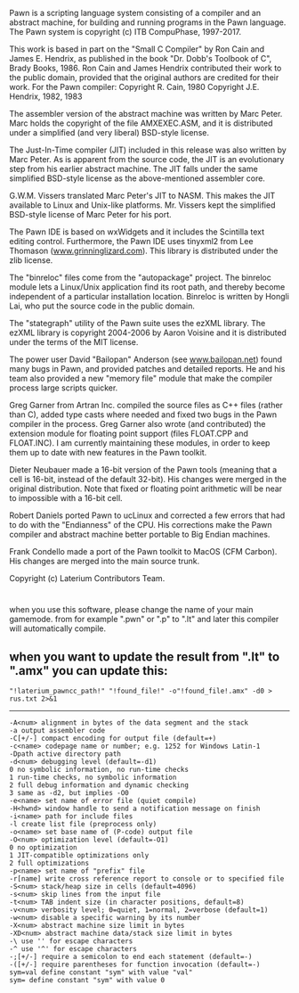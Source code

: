 Pawn is a scripting language system consisting of a compiler and an abstract
machine, for building and running programs in the Pawn language. The Pawn
system is copyright (c) ITB CompuPhase, 1997-2017.

This work is based in part on the "Small C Compiler" by Ron Cain and
James E. Hendrix, as published in the book "Dr. Dobb's Toolbook of C",
Brady Books, 1986. Ron Cain and James Hendrix contributed their work to the
public domain, provided that the original authors are credited for their work.
For the Pawn compiler:
    Copyright R. Cain, 1980
    Copyright J.E. Hendrix, 1982, 1983

The assembler version of the abstract machine was written by Marc Peter.
Marc holds the copyright of the file AMXEXEC.ASM, and it is distributed under
a simplified (and very liberal) BSD-style license.

The Just-In-Time compiler (JIT) included in this release was also written by
Marc Peter. As is apparent from the source code, the JIT is an evolutionary
step from his earlier abstract machine. The JIT falls under the same simplified
BSD-style license as the above-mentioned assembler core.

G.W.M. Vissers translated Marc Peter's JIT to NASM. This makes the JIT available
to Linux and Unix-like platforms. Mr. Vissers kept the simplified BSD-style
license of Marc Peter for his port.

The Pawn IDE is based on wxWidgets and it includes the Scintilla text editing
control. Furthermore, the Pawn IDE uses tinyxml2 from Lee Thomason
(www.grinninglizard.com). This library is distributed under the zlib license.

The "binreloc" files come from the "autopackage" project. The binreloc module
lets a Linux/Unix application find its root path, and thereby become independent
of a particular installation location. Binreloc is written by Hongli Lai, who
put the source code in the public domain.

The "stategraph" utility of the Pawn suite uses the ezXML library. The ezXML
library is copyright 2004-2006 by Aaron Voisine and it is distributed under the
terms of the MIT license.

The power user David "Bailopan" Anderson (see www.bailopan.net) found many bugs
in Pawn, and provided patches and detailed reports. He and his team also
provided a new "memory file" module that make the compiler process large scripts
quicker.

Greg Garner from Artran Inc. compiled the source files as C++ files (rather
than C), added type casts where needed and fixed two bugs in the Pawn compiler
in the process. Greg Garner also wrote (and contributed) the extension module
for floating point support (files FLOAT.CPP and FLOAT.INC). I am currently
maintaining these modules, in order to keep them up to date with new features
in the Pawn toolkit.

Dieter Neubauer made a 16-bit version of the Pawn tools (meaning that a cell
is 16-bit, instead of the default 32-bit). His changes were merged in the
original distribution. Note that fixed or floating point arithmetic will be
near to impossible with a 16-bit cell.

Robert Daniels ported Pawn to ucLinux and corrected a few errors that had to
do with the "Endianness" of the CPU. His corrections make the Pawn compiler
and abstract machine better portable to Big Endian machines.

Frank Condello made a port of the Pawn toolkit to MacOS (CFM Carbon). His
changes are merged into the main source trunk.

Copyright (c) Laterium Contributors Team.

#

when you use this software, please change the name of your main gamemode. from for example ".pwn" or ".p" to ".lt" and later this compiler will automatically compile.

when you want to update the result from ".lt" to ".amx" you can update this:
-------------------------------------------------------------------------------
```
"!laterium_pawncc_path!" "!found_file!" -o"!found_file!.amx" -d0 > rus.txt 2>&1
```
-------------------------------------------------------------------------------
```
-A<num> alignment in bytes of the data segment and the stack
-a output assembler code
-C[+/-] compact encoding for output file (default=+)
-c<name> codepage name or number; e.g. 1252 for Windows Latin-1
-Dpath active directory path
-d<num> debugging level (default=-d1)
0 no symbolic information, no run-time checks
1 run-time checks, no symbolic information
2 full debug information and dynamic checking
3 same as -d2, but implies -O0
-e<name> set name of error file (quiet compile)
-H<hwnd> window handle to send a notification message on finish
-i<name> path for include files
-l create list file (preprocess only)
-o<name> set base name of (P-code) output file
-O<num> optimization level (default=-O1)
0 no optimization
1 JIT-compatible optimizations only
2 full optimizations
-p<name> set name of "prefix" file
-r[name] write cross reference report to console or to specified file
-S<num> stack/heap size in cells (default=4096)
-s<num> skip lines from the input file
-t<num> TAB indent size (in character positions, default=8)
-v<num> verbosity level; 0=quiet, 1=normal, 2=verbose (default=1)
-w<num> disable a specific warning by its number
-X<num> abstract machine size limit in bytes
-XD<num> abstract machine data/stack size limit in bytes
-\ use '' for escape characters
-^ use '^' for escape characters
-;[+/-] require a semicolon to end each statement (default=-)
-([+/-] require parentheses for function invocation (default=-)
sym=val define constant "sym" with value "val"
sym= define constant "sym" with value 0
```
